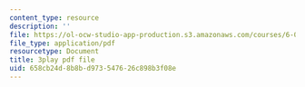 ```yaml
---
content_type: resource
description: ''
file: https://ol-ocw-studio-app-production.s3.amazonaws.com/courses/6-01sc-introduction-to-electrical-engineering-and-computer-science-i-spring-2011/658cb24d8b8bd973547626c898b3f08e_abW4cppRABM.pdf
file_type: application/pdf
resourcetype: Document
title: 3play pdf file
uid: 658cb24d-8b8b-d973-5476-26c898b3f08e
---
```

